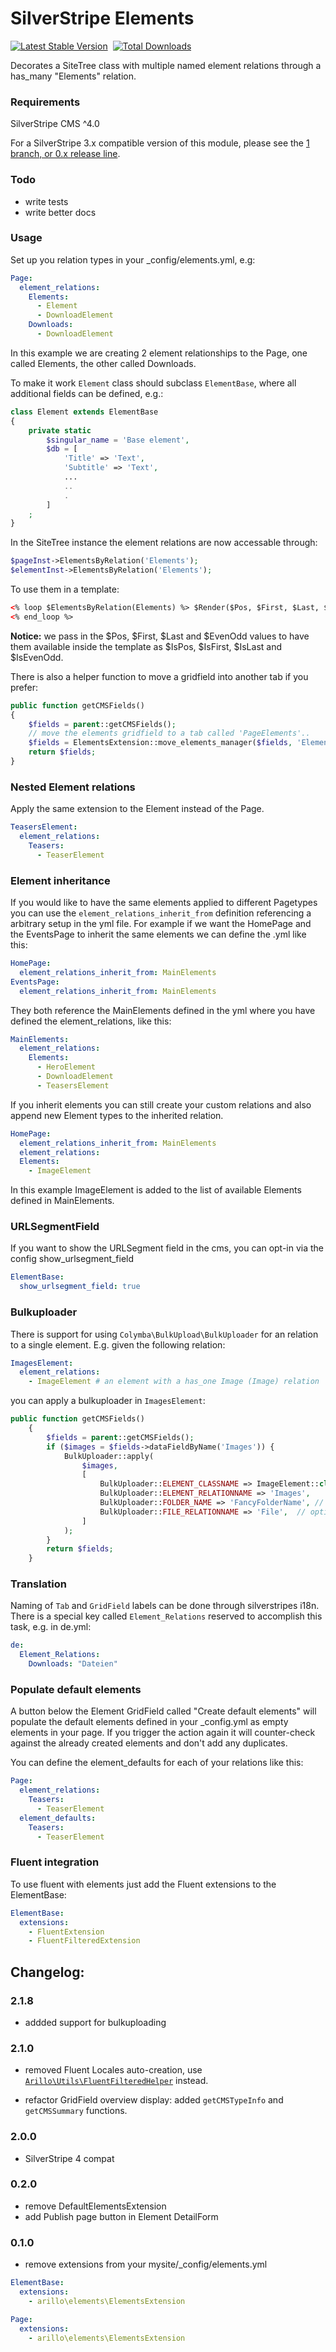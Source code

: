 # SilverStripe Elements

[![Latest Stable Version](https://poser.pugx.org/arillo/silverstripe-elements/v/stable?format=flat)](https://packagist.org/packages/arillo/silverstripe-elements)&nbsp;
[![Total Downloads](https://poser.pugx.org/arillo/silverstripe-elements/downloads?format=flat)](https://packagist.org/packages/arillo/silverstripe-elements)

Decorates a SiteTree class with multiple named element relations through a has_many "Elements" relation.

### Requirements

SilverStripe CMS ^4.0

For a SilverStripe 3.x compatible version of this module, please see the [1 branch, or 0.x release line](https://github.com/arillo/silverstripe-elements/tree/1.x).

### Todo

- write tests
- write better docs

### Usage

Set up you relation types in your \_config/elements.yml, e.g:

```yml
Page:
  element_relations:
    Elements:
      - Element
      - DownloadElement
    Downloads:
      - DownloadElement
```

In this example we are creating 2 element relationships to the Page, one called Elements, the other called Downloads.

To make it work `Element` class should subclass `ElementBase`, where all additional fields can be defined, e.g.:

```php
class Element extends ElementBase
{
    private static
        $singular_name = 'Base element',
        $db = [
            'Title' => 'Text',
            'Subtitle' => 'Text',
            ...
            ..
            .
        ]
    ;
}
```

In the SiteTree instance the element relations are now accessable through:

```php
$pageInst->ElementsByRelation('Elements');
$elementInst->ElementsByRelation('Elements');
```

To use them in a template:

```html
<% loop $ElementsByRelation(Elements) %> $Render($Pos, $First, $Last, $EvenOdd)
<% end_loop %>
```

**Notice:** we pass in the $Pos, $First, $Last and $EvenOdd values to have them available inside the template as $IsPos, $IsFirst, $IsLast and $IsEvenOdd.

There is also a helper function to move a gridfield into another tab if you prefer:

```php
public function getCMSFields()
{
    $fields = parent::getCMSFields();
    // move the elements gridfield to a tab called 'PageElements'..
    $fields = ElementsExtension::move_elements_manager($fields, 'Elements', 'Root.PageElements');
    return $fields;
}
```

### Nested Element relations

Apply the same extension to the Element instead of the Page.

```yml
TeasersElement:
  element_relations:
    Teasers:
      - TeaserElement
```

### Element inheritance

If you would like to have the same elements applied to different Pagetypes you can use the `element_relations_inherit_from` definition referencing a arbitrary setup in the yml file. For example if we want the HomePage and the EventsPage to inherit the same elements we can define the .yml like this:

```yml
HomePage:
  element_relations_inherit_from: MainElements
EventsPage:
  element_relations_inherit_from: MainElements
```

They both reference the MainElements defined in the yml where you have defined the element_relations, like this:

```yml
MainElements:
  element_relations:
    Elements:
      - HeroElement
      - DownloadElement
      - TeasersElement
```

If you inherit elements you can still create your custom relations and also append new Element types to the inherited relation.

```yml
HomePage:
  element_relations_inherit_from: MainElements
  element_relations:
  Elements:
    - ImageElement
```

In this example ImageElement is added to the list of available Elements defined in MainElements.

### URLSegmentField

If you want to show the URLSegment field in the cms, you can opt-in via the config show_urlsegment_field

```yml
ElementBase:
  show_urlsegment_field: true
```

### Bulkuploader

There is support for using `Colymba\BulkUpload\BulkUploader` for an relation to a single element. E.g. given the following relation:

```yml
ImagesElement:
  element_relations:
    - ImageElement # an element with a has_one Image (Image) relation
```

you can apply a bulkuploader in `ImagesElement`:

```php
public function getCMSFields()
    {
        $fields = parent::getCMSFields();
        if ($images = $fields->dataFieldByName('Images')) {
            BulkUploader::apply(
                $images,
                [
                    BulkUploader::ELEMENT_CLASSNAME => ImageElement::class,
                    BulkUploader::ELEMENT_RELATIONNAME => 'Images',
                    BulkUploader::FOLDER_NAME => 'FancyFolderName', // optional
                    BulkUploader::FILE_RELATIONNAME => 'File',  // optional, may be mandatory if you element has multiple has_one file relations
                ]
            );
        }
        return $fields;
    }
```

### Translation

Naming of `Tab` and `GridField` labels can be done through silverstripes i18n.
There is a special key called `Element_Relations` reserved to accomplish this task, e.g. in de.yml:

```yml
de:
  Element_Relations:
    Downloads: "Dateien"
```

### Populate default elements

A button below the Element GridField called "Create default elements" will populate the default elements defined in your \_config.yml as empty elements in your page. If you trigger the action again it will counter-check against the already created elements and don't add any duplicates.

You can define the element_defaults for each of your relations like this:

```yml
Page:
  element_relations:
    Teasers:
      - TeaserElement
  element_defaults:
    Teasers:
      - TeaserElement
```

### Fluent integration

To use fluent with elements just add the Fluent extensions to the ElementBase:

```yml
ElementBase:
  extensions:
    - FluentExtension
    - FluentFilteredExtension
```

## Changelog:

### 2.1.8

- addded support for bulkuploading

### 2.1.0

- removed Fluent Locales auto-creation, use [`Arillo\Utils\FluentFilteredHelper`](https://github.com/arillo/silverstripe-utils/blob/master/src/FluentFilteredHelper.php) instead.

- refactor GridField overview display: added `getCMSTypeInfo` and `getCMSSummary` functions.

### 2.0.0

- SilverStripe 4 compat

### 0.2.0

- remove DefaultElementsExtension
- add Publish page button in Element DetailForm

### 0.1.0

- remove extensions from your mysite/\_config/elements.yml

```yml
ElementBase:
  extensions:
    - arillo\elements\ElementsExtension

Page:
  extensions:
    - arillo\elements\ElementsExtension
```
